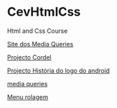 # CevHtmlCss
 Html and Css Course


<a href='https://bbras81.github.io/CevHtmlCss/modulo4/ex026/mq002/index.html'>Site dos Media Queries</a> <br>

<a href='https://bbras81.github.io/CevHtmlCss/modulo3/d12/index.html'>Projecto Cordel</a> <br>

<a href='https://bbras81.github.io/CevHtmlCss/modulo2/d10/index.html'>Projecto História do logo do android</a> <br>

<a href='https://bbras81.github.io/CevHtmlCss/modulo4/ex026/mq004/index.html'>media queries</a> <br>

<a href='https://bbras81.github.io/CevHtmlCss/modulo4/ex026/mq005/index.html'>Menu rolagem</a> <br>
